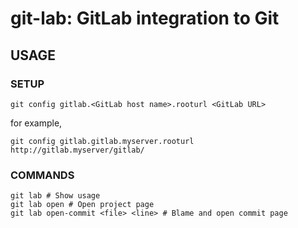 # git-lab: GitLab integration to Git

## USAGE

### SETUP
```
git config gitlab.<GitLab host name>.rooturl <GitLab URL>
```

for example,

```
git config gitlab.gitlab.myserver.rooturl http://gitlab.myserver/gitlab/
```

### COMMANDS

```
git lab # Show usage
git lab open # Open project page
git lab open-commit <file> <line> # Blame and open commit page
```
